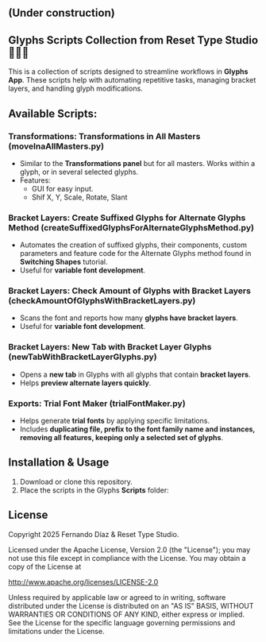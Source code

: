 ## (Under construction)
## Glyphs Scripts Collection from Reset Type Studio 🧑🏻‍💻

This is a collection of scripts designed to streamline workflows in **Glyphs App**. These scripts help with automating repetitive tasks, managing bracket layers, and handling glyph modifications.

## Available Scripts:

### Transformations: Transformations in All Masters (moveInaAllMasters.py)
   - Similar to the **Transformations panel** but for all masters. Works within a glyph, or in several selected glyphs.
   - Features:
     - GUI for easy input.
     - Shif X, Y, Scale, Rotate, Slant

### Bracket Layers: Create Suffixed Glyphs for Alternate Glyphs Method (createSuffixedGlyphsForAlternateGlyphsMethod.py)
   - Automates the creation of suffixed glyphs, their components, custom parameters and feature code for the Alternate Glyphs method found in **Switching Shapes** tutorial.
   - Useful for **variable font development**.
     
### Bracket Layers: Check Amount of Glyphs with Bracket Layers (checkAmountOfGlyphsWithBracketLayers.py)
   - Scans the font and reports how many **glyphs have bracket layers**.
   - Useful for **variable font development**.
   
### Bracket Layers: New Tab with Bracket Layer Glyphs (newTabWithBracketLayerGlyphs.py)
   - Opens a **new tab** in Glyphs with all glyphs that contain **bracket layers**. 
   - Helps **preview alternate layers quickly**.


### Exports: Trial Font Maker (trialFontMaker.py)
   - Helps generate **trial fonts** by applying specific limitations.
   - Includes **duplicating file, prefix to the font family name and instances, removing all features, keeping only a selected set of glyphs**.


## Installation & Usage
1. Download or clone this repository.
2. Place the scripts in the Glyphs **Scripts** folder:

## License
Copyright 2025 Fernando Díaz & Reset Type Studio.

Licensed under the Apache License, Version 2.0 (the "License"); you may not use this file except in compliance with the License. You may obtain a copy of the License at 

http://www.apache.org/licenses/LICENSE-2.0

Unless required by applicable law or agreed to in writing, software distributed under the License is distributed on an "AS IS" BASIS, WITHOUT WARRANTIES OR CONDITIONS OF ANY KIND, either express or implied. See the License for the specific language governing permissions and limitations under the License.
